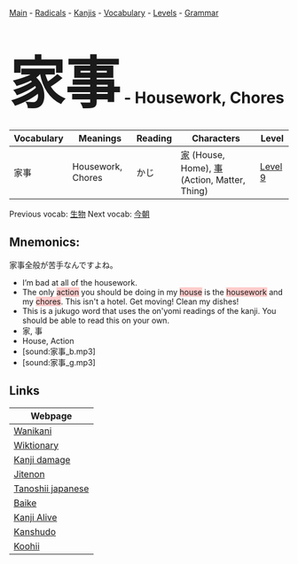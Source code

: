 <style> bigfont {font-size: 100px}</style>
[Main](../README.md) -
[Radicals](../radicals.md) -
[Kanjis](../kanjis.md) -
[Vocabulary](../vocabulary.md) -
[Levels](../levels.md) -
[Grammar](../grammar.md)
# <bigfont> 家事</bigfont> - Housework, Chores 

| Vocabulary | Meanings | Reading | Characters | Level |
| --- | --- | --- | --- | --- |
| 家事 | Housework, Chores | かじ |  [家](../kanjis/家.md) (House, Home), [事](../kanjis/事.md) (Action, Matter, Thing) | [Level 9](../levels/wk_level9.md) |

Previous vocab: [生物](生物.md) Next vocab: [今朝](今朝.md) 

## Mnemonics:
家事全般が苦手なんですよね。
* I’m bad at all of the housework.
* The only <span style="background-color:#ffcccb"> action</span> you should be doing in my <span style="background-color:#ffcccb"> house</span> is the <span style="background-color:#ffcccb"> housework</span> and my <span style="background-color:#ffcccb"> chores</span>. This isn't a hotel. Get moving! Clean my dishes!
* This is a jukugo word that uses the on'yomi readings of the kanji. You should be able to read this on your own.
* 家, 事
* House, Action
* [sound:家事_b.mp3]
* [sound:家事_g.mp3]


## Links 

| Webpage |
| --- |
| [Wanikani          ](https://www.wanikani.com/kanji/家事) |
| [Wiktionary        ](https://en.wiktionary.org/wiki/家事) |
| [Kanji damage      ](http://www.kanjidamage.com/kanji/search?utf8=✓&q=家事) |
| [Jitenon           ](https://jitenon.com/kanji/家事) |
| [Tanoshii japanese ](https://www.tanoshiijapanese.com/dictionary/kanji.cfm?k=家事) |
| [Baike             ](https://baike.baidu.com/item/家事) |
| [Kanji Alive       ](https://app.kanjialive.com/家事) |
| [Kanshudo          ](https://www.kanshudo.com/searchmn?q=家事) |
| [Koohii            ](https://kanji.koohii.com/study/kanji/家事) |
